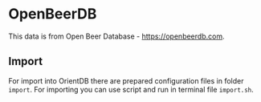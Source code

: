 # OpenBeerDB
This data is from Open Beer Database - <https://openbeerdb.com>.

## Import
For import into OrientDB there are prepared configuration files in folder `import`. For importing you can use script and run in terminal file `import.sh`.
